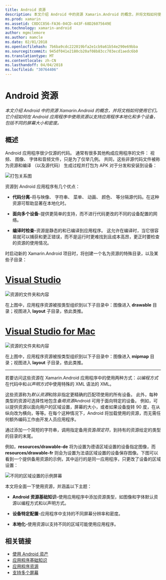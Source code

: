 ```yaml
---
title: Android 资源
description: 本文介绍 Android 中的资源 Xamarin.Android 的概念，并将文档如何使用它们。 它介绍如何在 Android 应用程序中使用资源以支持应用程序本地化和多个设备，包括不同的屏幕大小和密度。
ms.prod: xamarin
ms.assetid: C0DCC856-FA36-04CD-443F-68D26075649E
ms.technology: xamarin-android
author: mgmclemore
ms.author: mamcle
ms.date: 02/01/2018
ms.openlocfilehash: 7b6ba9cdc222019bfa2e1cb9a61b54e290e69bba
ms.sourcegitcommit: 945df041e2180cb20af08b83cc703ecd1aedc6b0
ms.translationtype: MT
ms.contentlocale: zh-CN
ms.lasthandoff: 04/04/2018
ms.locfileid: "30764406"
---
```

# <a name="android-resources"></a>Android 资源

_本文介绍 Android 中的资源 Xamarin.Android 的概念，并将文档如何使用它们。它介绍如何在 Android 应用程序中使用资源以支持应用程序本地化和多个设备，包括不同的屏幕大小和密度。_


## <a name="overview"></a>概述

Android 应用程序很少仅源的代码。 通常有很多其他构成应用程序的文件： 视频、 图像、 字体和音频文件，只是为了仅举几例。 共同，这些非源代码文件被称为资源和编译 （以及源代码） 生成过程并打包为 APK 对于分发和安装到设备：

![打包关系图](images/packaging-diagram.png)

资源到 Android 应用程序有几个优点：

-  **代码分离**&ndash;将与映像、 字符串、 菜单、 动画、 颜色、 等分隔源代码。在这种资源可帮助显著在本地化时。

-  **面向多个设备**&ndash;提供更简单的支持，而不进行代码更改的不同的设备配置的网络。

-  **编译时检查**&ndash;资源是静态的和已编译到应用程序。 这允许在编译时，当它很容易就可以捕获和更正错误，而不是运行时更难找到且成本高昂，更正时要检查的资源的使用情况。

时启动新的 Xamarin.Android 项目时，将创建一个名为资源的特殊目录，以及某些子目录：

# <a name="visual-studiotabvswin"></a>[Visual Studio](#tab/vswin)

![资源的文件夹和内容](images/resources-folder-vs.png)

在上图中，应用程序资源被按类型组织到以下子目录中：图像进入 **drawable** 目录；视图进入 **layout** 子目录，依此类推。
 
# <a name="visual-studio-for-mactabvsmac"></a>[Visual Studio for Mac](#tab/vsmac)

![资源的文件夹和内容](images/resources-folder-xs.png)

在上图中，应用程序资源被按类型组织到以下子目录中：图像进入 **mipmap** 目录；视图进入 **layout** 子目录，依此类推。
 
-----

若要访问这些资源在 Xamarin.Android 应用程序中的使用两种方式：*以编程方式*在代码中和*以声明方式*中使用特殊的 XML 语法的 XML。

这些资源称为*默认资源*和除非指定更精确的匹配项使用的所有设备。 此外，每种类型的资源可选择性地包含*备用资源*Android 可用于面向特定的设备。 例如，可以提供资源以面向用户的区域设置，屏幕的大小，或者如果设备旋转 90 度，在从纵向改为横向，等等。在每个这种情况下，Android 将加载使用的资源，而无需任何额外编码工作由开发人员应用程序。

通过添加一个简短的字符串，调用指定备用资源*限定符*，到持有的资源给定的类型的目录的末尾。

例如，**resources/drawable-de** 将为设置为德语区域设置的设备指定图像，而 **resources/drawable-fr** 则会为设置为法语区域设置的设备保存图像。下图可以看到一个提供备用资源的示例，其中运行的是同一应用程序，只更改了设备的区域设置：

![不同的区域设置的示例屏幕](images/localized-screenshots.png)

本文将全面一下使用资源，并涵盖以下主题：

-  **Android 资源基础知识**&ndash;使用应用程序中添加资源类型，如图像和字体默认资源以编程方式和以声明方式。

-  **设备特定配置**&ndash;应用程序中支持的不同屏幕分辨率和密度。

-  **本地化**&ndash;使用资源以支持不同的区域可能使用应用程序。


## <a name="related-links"></a>相关链接

- [使用 Android 资产](~/android/app-fundamentals/resources-in-android/android-assets.md)
- [应用程序基础知识](http://developer.android.com/guide/topics/fundamentals.html)
- [应用程序资源](http://developer.android.com/guide/topics/resources/index.html)
- [支持多个屏幕](http://developer.android.com/guide/practices/screens_support.html)

